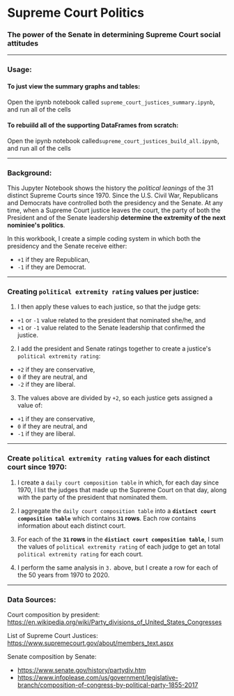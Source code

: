 # Supreme Court Politics
### The power of the Senate in determining Supreme Court social attitudes
___
### Usage:

#### To just view the summary graphs and tables:
Open the ipynb notebook called `supreme_court_justices_summary.ipynb`, and run all of the cells

#### To rebuiild all of the supporting DataFrames from scratch:
Open the ipynb notebook called`supreme_court_justices_build_all.ipynb`, and run all of the cells
___
### Background:
This Jupyter Notebook shows the history the *political leanings* of the 31 distinct Supreme Courts since 1970. Since the U.S. Civil War, Republicans and Democrats have controlled both the presidency and the Senate.  At any time, when a Supreme Court justice leaves the court, the party of both the President and of the Senate leadership **determine the extremity of the next nominiee's politics**.  

In this workbook, I create a simple coding system in which both the presidency and the Senate receive either:
  * `+1` if they are Republican, 
  * `-1` if they are Democrat.
___

### Creating `political extremity rating` values per justice:  
1. I then apply these values to each justice, so that the judge gets:  
  * `+1` or `-1` value related to the president that nominated she/he, and 
  * `+1` or `-1` value related to the Senate leadership that confirmed the justice.


2. I add the president and Senate ratings together to create a justice's `political extremity rating`:  
  * `+2` if they are conservative,   
  * `0` if they are neutral, and   
  * `-2` if they are liberal.  


3. The values above are divided by `+2`, so each justice gets assigned a value of:  
  * `+1` if they are conservative, 
  * `0` if they are neutral, and 
  * `-1` if they are liberal.  
 
___
### Create `political extremity rating` values for each distinct court since 1970:
1. I create a `daily court composition table` in which, for each day since 1970, I list the judges that made up the Supreme Court on that day, along with the party of the president that nominated them.


2. I aggregate the `daily court composition table` into a **`distinct court composition table`** which contains **`31` rows**. Each row contains information about each distinct court.


3. For each of the **`31` rows** in the **`distinct court composition table`**, I sum the values of `political extremity rating` of each judge to get an total `political extremity rating` for each court.

4. I perform the same analysis in `3.` above, but I create a row for each of the 50 years from 1970 to 2020.
___

### Data Sources:
Court composition by president: https://en.wikipedia.org/wiki/Party_divisions_of_United_States_Congresses


List of Supreme Court Justices: https://www.supremecourt.gov/about/members_text.aspx

Senate composition by Senate: 
* https://www.senate.gov/history/partydiv.htm  
* https://www.infoplease.com/us/government/legislative-branch/composition-of-congress-by-political-party-1855-2017